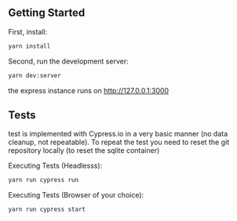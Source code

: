 ## Getting Started

First, install:

```bash
yarn install
```

Second, run the development server:

```bash
yarn dev:server
```


the express instance runs on http://127.0.0.1:3000


## Tests

test is implemented with Cypress.io in a very basic manner (no data cleanup, not repeatable). To repeat the test you need to reset the git repository locally (to reset the sqlite container)

Executing Tests (Headlesss):

```bash
yarn run cypress run
```

Executing Tests (Browser of your choice):

```bash
yarn run cypress start
```
